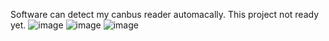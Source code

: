 Software can detect my canbus reader automacally. This project not ready yet.
![image](https://github.com/jaakka/canbus_tool/assets/25456491/87d91162-dabd-49c5-9e16-2eeed7574e7a)
![image](https://github.com/jaakka/canbus_tool/assets/25456491/e309ba4a-e9b6-4328-8d1f-96c9abd01d98)
![image](https://github.com/jaakka/canbus_tool/assets/25456491/b6538be4-eae0-4c0e-9432-fc1a2091d211)
